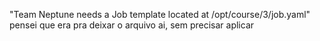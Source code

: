"Team Neptune needs a Job template located at /opt/course/3/job.yaml"
pensei que era pra deixar o arquivo ai, sem precisar aplicar